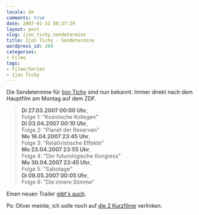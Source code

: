 ```yaml
---
locale: de
comments: true
date: 2007-01-31 08:37:29
layout: post
slug: ijon_tichy_sendetermine
title: Ijon Tichy - Sendetermine
wordpress_id: 264
categories:
- Filme
tags:
- Filme/Serien
- Ijon Tichy
---
```


Die Sendetermine für [Ijon Tichy](http://de.wikipedia.org/wiki/Ijon_Tichy:_Raumpilot)
sind nun bekannt.  Immer direkt nach dem Hauptfilm am Montag auf dem ZDF.

> **Di 27.03.2007 00:00 Uhr**,    
> Folge 1: "Kosmische Kollegen"   
> **Di 03.04.2007 00:10 Uhr**,    
> Folge 2: "Planet der Reserven"   
> **Mo 16.04.2007 23:45 Uhr**,    
> Folge 3: "Relativistische Effekte"   
> **Mo 23.04.2007 23:55 Uhr**,    
> Folge 4: "Der futurologische Kongress"    
> **Mo 30.04.2007 23:45 Uhr**,     
> Folge 5: "Sabotage"    
> **Di 08.05.2007 00:05 Uhr**,     
> Folge 6: "Die innere Stimme"     

Einen neuen Trailer [gibt's auch](http://www.ijontichy.de/trailer/trailerneu.html).

Ps: Oliver meinte, ich solle noch auf [ die 2 Kurzfilme](http://www.bildwerke-berlin.de/index.html)
verlinken.
